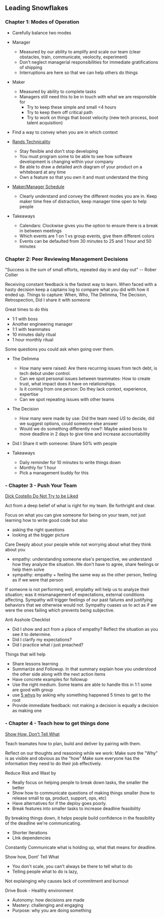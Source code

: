 ## Leading Snowflakes

### Chapter 1: Modes of Operation

- Carefully balance two modes
 - Manager 
   - Measured by our ability to amplify and scale our team (clear obstacles, train, communicate, veolocity, experiment)
   - Don't neglect managerial responsibilities for immediate gratifications of shipping
   - Interruptions are here so that we can help others do things
 - Maker
   - Measured by ability to complete tasks
   - Managers still need this to be in touch with what we are responsible for 
     - Try to keep these simple and small <4 hours 
     - Try to keep them off critical path
     - Try to work on things that boost velocity (new tech process, boot talent acquisition)
   
 - Find a way to convey when you are in which context

 - [Rands Technicality](https://randsinrepose.com/archives/technicality/)
   - Stay flexible and don't stop developing 
   - You must program some to be able to see how software development is changing within your company
   - Be able to draw a detailed arch diagram of your product on a whiteboard at any time
   - Own a feature so that you own it and must understand the thing 

- [Maker/Manager Schedule](http://www.paulgraham.com/makersschedule.html)
  - Clearly understand and convey the different modes you are in.  Keep maker time free of distraction, keep manager time open to help people

- Takeaways
  - Calendars: Clockwise gives you the option to ensure there is a break in between meetings
  - Which events are 1 on 1 vs group events, give them different colors
  - Events can be defaulted from 30 minutes to 25 and 1 hour and 50 minutes

### Chapter 2: Peer Reviewing Management Decisions

"Success is the sum of small efforts, repeated day in and day out" -- Rober Collier

Receiving constant feedback is the fastest way to learn.  When faced with a hasty decision keep a captains log to compare what you did with how it ended up.  Things to capture: When, Who, The Delimma, The Decision, Retrospection, Did I share it with someone

Great times to do this
  - 1:1 with boss
  - Another engineering manager
  - 1:1 with teammates
  - 10 minutes daily ritual
  - 1 hour monthly ritual

Some questions you could ask when going over them.
 - The Delimma
   - How many were raised: Are there recurring issues from tech debt, is tech debut under control.
   - Can we spot personal issues between teammates: How to create trust, what impact does it have on relationships.
   - Is it coming from one person: Do they lack context, experience, expertise
   - Can we spot repeating issues with other teams
 - The Decision
   - How many were made by use: Did the team need *US* to decide, did we suggest options, could someone else answer
   - Would we do something differently now?: Maybe asked boss to move deadline in 2 days to give time and increase accountability
 - Did I Share it with someone: Share 50% with people
 
- Takeaways
  - Daily reminder for 10 minutes to write things down
  - Monthly for 1 hour
  - Pick a management buddy for this
  
### - Chapter 3 - Push Your Team

[Dick Costello Do Not Try to be Liked](https://techcrunch.com/2013/09/09/dick-costolo-warns-against-trying-to-be-liked-and-lionizing-silicon-valley-figures/)

Act from a deep belief of what is right for my team.  Be forthright and clear.

Focus on what you can give someone for being on your team, not just learning how to write good code but also
  - asking the right questions
  - looking at the bigger picture
  
Care Deeply about your people while not worrying about what they think about you
  - empathy: understanding someone else's perspective, we understand how they analyze the situation.  We don't have to agree, share feelings or help them solve
  - sympathy: empathy + feeling the same way as the other person, feeling as if we were that person

If someone is not performing well, emplathy will help us to analyze their situation; was it mismanagement of expectations, external conditions affecting.  Sympathy will trigger feelings of our past failures and justifying behaviors that we otherwise would not.  Sympathy cuases us to act as if we were the ones failing which prevents being subjective.

Anti Asshole Checklist 
 - Did I show and act from a place of empathy?  Reflect the situation as you see it to determine.
 - Did I clarify my expectations? 
 - Did I practice what i just preached?
 
Things that will help
 - Share lessons learning
 - Summarize and Followup.  In that summary explain how you understood the other side along with the next action items
  - Have concrete examples for followup
 - Use the right medium.  Some teams are able to handle this in 1:1 some are good with group
  - use [5 whys](https://en.wikipedia.org/wiki/Five_whys) by asking why something happened 5 times to get to the root
 - Provide immediate feedback: not making a decision is equally a decision as making one
   
### - Chapter 4 - Teach how to get things done

[Show How, Don't Tell What](https://tomayko.com/blog/2012/management-style)

Teach teamates how to plan, build and deliver by pairing with them.

Reflect on our thoughts and reasoning while we work: Make sure the "Why" is as visible and obvious as the "how"
Make sure everyone has the information they need to do their job effectively.  

Reduce Risk and Wast by
 - Really focus on helping people to break down tasks, the smaller the better
 - Show how to communicate questions of making things smaller (how to release small to qa, product, support, ops, etc)
 - Have alternatives for if the deploy goes poorly.
 - Break features into smaller tasks to increase deadline feasibility
 
 By breaking things down, it helps people build confidence in the feasibility of the deadline we're communicating.
  - Shorter Iterations
  - LInk dependencies
  
 Constantly Communicate what is holding up, what that means for deadline.
 
 Show how, Dont' Tell What
  - You don't scale, you can't always be there to tell what to do
  - Telling people what to do is lazy, 
  
 Not explainging why causes lack of commitment and burnout
 
 Drive Book - Healthy environment 
  - Autonomy: how decisions are made
  - Mastery: challenging and engaging
  - Purpose: why you are doing something
 

